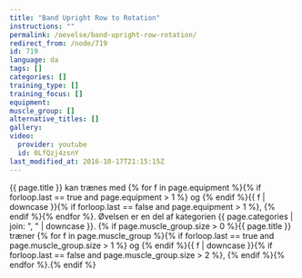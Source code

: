```yaml
---
title: "Band Upright Row to Rotation"
instructions: ""
permalink: /oevelse/band-upright-row-rotation/
redirect_from: /node/719
id: 719
language: da
tags: []
categories: []
training_type: []
training_focus: []
equipment:
muscle_group: []
alternative_titles: []
gallery:
video:
  provider: youtube
  id: 0LfQzj4zsnY
last_modified_at: 2016-10-17T21:15:15Z
---
```


{{ page.title }} kan trænes med {% for f in page.equipment %}{% if forloop.last == true and page.equipment > 1 %} og {% endif %}{{ f | downcase  }}{% if forloop.last == false and page.equipment > 1 %}, {% endif %}{% endfor %}. Øvelsen er en del af kategorien {{ page.categories | join: ", " | downcase }}. {% if page.muscle_group.size > 0 %}{{ page.title }} træner {% for f in page.muscle_group %}{% if forloop.last == true and page.muscle_group.size > 1 %} og {% endif %}{{ f | downcase }}{% if forloop.last == false and page.muscle_group.size > 2 %}, {% endif %}{% endfor %}.{% endif %}
